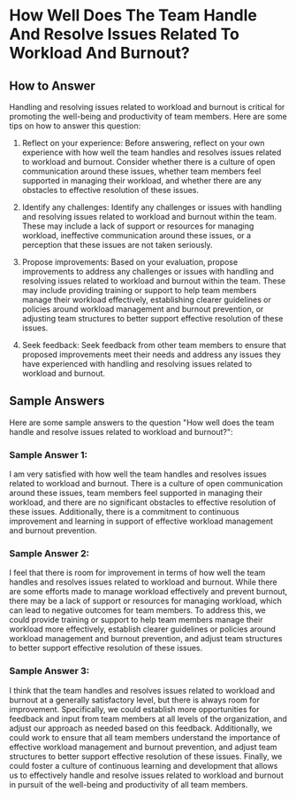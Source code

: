 How Well Does The Team Handle And Resolve Issues Related To Workload And Burnout?
========================================================================================================

How to Answer
-------------

Handling and resolving issues related to workload and burnout is critical for promoting the well-being and productivity of team members. Here are some tips on how to answer this question:

1. Reflect on your experience: Before answering, reflect on your own experience with how well the team handles and resolves issues related to workload and burnout. Consider whether there is a culture of open communication around these issues, whether team members feel supported in managing their workload, and whether there are any obstacles to effective resolution of these issues.

2. Identify any challenges: Identify any challenges or issues with handling and resolving issues related to workload and burnout within the team. These may include a lack of support or resources for managing workload, ineffective communication around these issues, or a perception that these issues are not taken seriously.

3. Propose improvements: Based on your evaluation, propose improvements to address any challenges or issues with handling and resolving issues related to workload and burnout within the team. These may include providing training or support to help team members manage their workload effectively, establishing clearer guidelines or policies around workload management and burnout prevention, or adjusting team structures to better support effective resolution of these issues.

4. Seek feedback: Seek feedback from other team members to ensure that proposed improvements meet their needs and address any issues they have experienced with handling and resolving issues related to workload and burnout.

Sample Answers
--------------

Here are some sample answers to the question "How well does the team handle and resolve issues related to workload and burnout?":

### Sample Answer 1:

I am very satisfied with how well the team handles and resolves issues related to workload and burnout. There is a culture of open communication around these issues, team members feel supported in managing their workload, and there are no significant obstacles to effective resolution of these issues. Additionally, there is a commitment to continuous improvement and learning in support of effective workload management and burnout prevention.

### Sample Answer 2:

I feel that there is room for improvement in terms of how well the team handles and resolves issues related to workload and burnout. While there are some efforts made to manage workload effectively and prevent burnout, there may be a lack of support or resources for managing workload, which can lead to negative outcomes for team members. To address this, we could provide training or support to help team members manage their workload more effectively, establish clearer guidelines or policies around workload management and burnout prevention, and adjust team structures to better support effective resolution of these issues.

### Sample Answer 3:

I think that the team handles and resolves issues related to workload and burnout at a generally satisfactory level, but there is always room for improvement. Specifically, we could establish more opportunities for feedback and input from team members at all levels of the organization, and adjust our approach as needed based on this feedback. Additionally, we could work to ensure that all team members understand the importance of effective workload management and burnout prevention, and adjust team structures to better support effective resolution of these issues. Finally, we could foster a culture of continuous learning and development that allows us to effectively handle and resolve issues related to workload and burnout in pursuit of the well-being and productivity of all team members.
